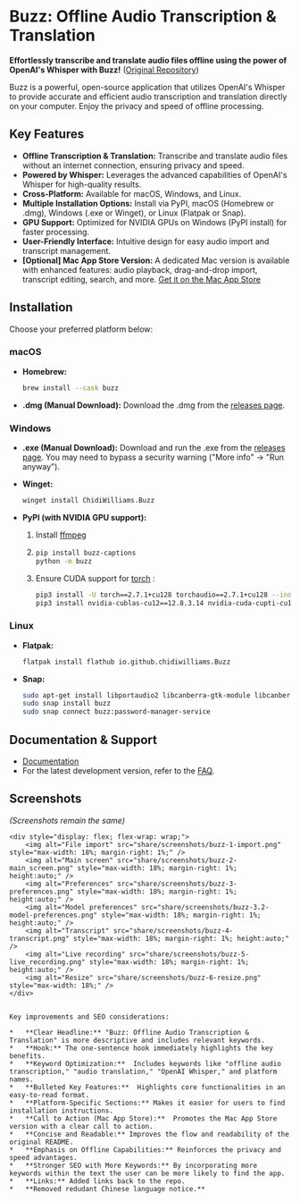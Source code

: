 # Buzz: Offline Audio Transcription & Translation

**Effortlessly transcribe and translate audio files offline using the power of OpenAI's Whisper with Buzz!**  ([Original Repository](https://github.com/chidiwilliams/buzz))

Buzz is a powerful, open-source application that utilizes OpenAI's Whisper to provide accurate and efficient audio transcription and translation directly on your computer.  Enjoy the privacy and speed of offline processing.

## Key Features

*   **Offline Transcription & Translation:** Transcribe and translate audio files without an internet connection, ensuring privacy and speed.
*   **Powered by Whisper:** Leverages the advanced capabilities of OpenAI's Whisper for high-quality results.
*   **Cross-Platform:** Available for macOS, Windows, and Linux.
*   **Multiple Installation Options:** Install via PyPI, macOS (Homebrew or .dmg), Windows (.exe or Winget), or Linux (Flatpak or Snap).
*   **GPU Support:** Optimized for NVIDIA GPUs on Windows (PyPI install) for faster processing.
*   **User-Friendly Interface:** Intuitive design for easy audio import and transcript management.
*   **[Optional] Mac App Store Version:** A dedicated Mac version is available with enhanced features: audio playback, drag-and-drop import, transcript editing, search, and more.  [Get it on the Mac App Store](https://apps.apple.com/us/app/buzz-captions/id6446018936?mt=12&itsct=apps_box_badge&itscg=30200)

## Installation

Choose your preferred platform below:

### macOS

*   **Homebrew:**
    ```bash
    brew install --cask buzz
    ```
*   **.dmg (Manual Download):** Download the .dmg from the [releases page](https://github.com/chidiwilliams/buzz/releases/latest).

### Windows

*   **.exe (Manual Download):** Download and run the .exe from the [releases page](https://github.com/chidiwilliams/buzz/releases/latest).  You may need to bypass a security warning ("More info" -> "Run anyway").
*   **Winget:**
    ```bash
    winget install ChidiWilliams.Buzz
    ```
*   **PyPI (with NVIDIA GPU support):**

    1.  Install [ffmpeg](https://www.ffmpeg.org/download.html)
    2.  ```bash
        pip install buzz-captions
        python -m buzz
        ```
    3.  Ensure CUDA support for [torch](https://pytorch.org/get-started/locally/) :
        ```bash
        pip3 install -U torch==2.7.1+cu128 torchaudio==2.7.1+cu128 --index-url https://download.pytorch.org/whl/cu128
        pip3 install nvidia-cublas-cu12==12.8.3.14 nvidia-cuda-cupti-cu12==12.8.57 nvidia-cuda-nvrtc-cu12==12.8.61 nvidia-cuda-runtime-cu12==12.8.57 nvidia-cudnn-cu12==9.7.1.26 nvidia-cufft-cu12==11.3.3.41 nvidia-curand-cu12==10.3.9.55 nvidia-cusolver-cu12==11.7.2.55 nvidia-cusparse-cu12==12.5.4.2 nvidia-cusparselt-cu12==0.6.3 nvidia-nvjitlink-cu12==12.8.61 nvidia-nvtx-cu12==12.8.55 --extra-index-url https://pypi.ngc.nvidia.com
        ```

### Linux

*   **Flatpak:**
    ```bash
    flatpak install flathub io.github.chidiwilliams.Buzz
    ```
*   **Snap:**
    ```bash
    sudo apt-get install libportaudio2 libcanberra-gtk-module libcanberra-gtk3-module
    sudo snap install buzz
    sudo snap connect buzz:password-manager-service
    ```

## Documentation & Support

*   [Documentation](https://chidiwilliams.github.io/buzz/)
*   For the latest development version, refer to the [FAQ](https://chidiwilliams.github.io/buzz/docs/faq#9-where-can-i-get-latest-development-version).

## Screenshots

*(Screenshots remain the same)*

```
<div style="display: flex; flex-wrap: wrap;">
    <img alt="File import" src="share/screenshots/buzz-1-import.png" style="max-width: 18%; margin-right: 1%;" />
    <img alt="Main screen" src="share/screenshots/buzz-2-main_screen.png" style="max-width: 18%; margin-right: 1%; height:auto;" />
    <img alt="Preferences" src="share/screenshots/buzz-3-preferences.png" style="max-width: 18%; margin-right: 1%; height:auto;" />
    <img alt="Model preferences" src="share/screenshots/buzz-3.2-model-preferences.png" style="max-width: 18%; margin-right: 1%; height:auto;" />
    <img alt="Transcript" src="share/screenshots/buzz-4-transcript.png" style="max-width: 18%; margin-right: 1%; height:auto;" />
    <img alt="Live recording" src="share/screenshots/buzz-5-live_recording.png" style="max-width: 18%; margin-right: 1%; height:auto;" />
    <img alt="Resize" src="share/screenshots/buzz-6-resize.png" style="max-width: 18%;" />
</div>
```
```

Key improvements and SEO considerations:

*   **Clear Headline:** "Buzz: Offline Audio Transcription & Translation" is more descriptive and includes relevant keywords.
*   **Hook:** The one-sentence hook immediately highlights the key benefits.
*   **Keyword Optimization:**  Includes keywords like "offline audio transcription," "audio translation," "OpenAI Whisper," and platform names.
*   **Bulleted Key Features:**  Highlights core functionalities in an easy-to-read format.
*   **Platform-Specific Sections:** Makes it easier for users to find installation instructions.
*   **Call to Action (Mac App Store):**  Promotes the Mac App Store version with a clear call to action.
*   **Concise and Readable:** Improves the flow and readability of the original README.
*   **Emphasis on Offline Capabilities:** Reinforces the privacy and speed advantages.
*   **Stronger SEO with More Keywords:** By incorporating more keywords within the text the user can be more likely to find the app.
*   **Links:** Added links back to the repo.
*   **Removed redudant Chinese language notice.**